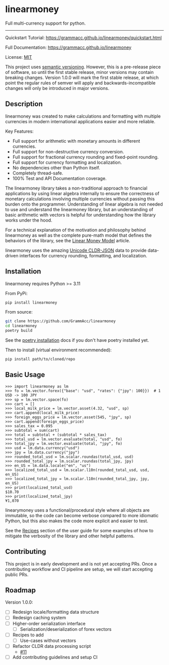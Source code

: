 # linearmoney

Full multi-currency support for python.

---

Quickstart Tutorial: https://grammacc.github.io/linearmoney/quickstart.html

Full Documentation: https://grammacc.github.io/linearmoney

License: [MIT](LICENSE)

This project uses [semantic versioning](https://semver.org). However, this
is a pre-release piece of software, so until the first stable release, minor versions
may contain breaking changes. Version 1.0.0 will mark the first stable release, at
which point the regular rules of semver will apply and backwards-incompatible changes
will only be introduced in major versions.

## Description

linearmoney was created to make calculations and formatting with multiple currencies
in modern international applications easier and more reliable.

Key Features:

- Full support for arithmetic with monetary amounts in different currencies.
- Full support for non-destructive currency conversion.
- Full support for fractional currency rounding and fixed-point rounding.
- Full support for currency formatting and localization.
- No dependencies other than Python itself.
- Completely thread-safe.
- 100% Test and API Documentation coverage.

The linearmoney library takes a non-traditional approach to financial applications
by using linear algebra internally to ensure the correctness of monetary calculations
involving multiple currencies without passing this burden onto the programmer.
Understanding of linear algebra is not needed to use and understand the linearmoney
library, but an understanding of basic arithmetic with vectors is helpful for
understanding how the library works under the hood.

For a technical explanation of the motivation and philosophy behind linearmoney
as well as the complete pure-math model that defines the behaviors of the library, see
the [Linear Money Model](https://grammacc.github.io/linearmoney/linear_money_model.html) article.

linearmoney uses the amazing [Unicode CLDR-JSON](https://github.com/unicode-org/cldr-json)
data to provide data-driven interfaces for currency rounding, formatting, and localization.

## Installation

linearmoney requires Python >= 3.11

From PyPi:

```bash
pip install linearmoney
```

From source:

```bash
git clone https://github.com/GrammAcc/linearmoney
cd linearmoney
poetry build
```

See the [poetry installation](https://python-poetry.org/docs/#installation) docs if
you don't have poetry installed yet.

Then to install (virtual environment recommended):

```bash
pip install path/to/cloned/repo
```

## Basic Usage

```pycon
>>> import linearmoney as lm
>>> fo = lm.vector.forex({"base": "usd", "rates": {"jpy": 100}})  # 1 USD -> 100 JPY
>>> sp = lm.vector.space(fo)
>>> cart = []
>>> local_milk_price = lm.vector.asset(4.32, "usd", sp)
>>> cart.append(local_milk_price)
>>> foreign_eggs_price = lm.vector.asset(545, "jpy", sp)
>>> cart.append(foreign_eggs_price)
>>> sales_tax = 0.095
>>> subtotal = sum(cart)
>>> total = subtotal + (subtotal * sales_tax)
>>> total_usd = lm.vector.evaluate(total, "usd", fo)
>>> total_jpy = lm.vector.evaluate(total, "jpy", fo)
>>> usd = lm.data.currency("usd")
>>> jpy = lm.data.currency("jpy")
>>> rounded_total_usd = lm.scalar.roundas(total_usd, usd)
>>> rounded_total_jpy = lm.scalar.roundas(total_jpy, jpy)
>>> en_US = lm.data.locale("en", "us")
>>> localized_total_usd = lm.scalar.l10n(rounded_total_usd, usd, en_US)
>>> localized_total_jpy = lm.scalar.l10n(rounded_total_jpy, jpy, en_US)
>>> print(localized_total_usd)
$10.70
>>> print(localized_total_jpy)
¥1,070

```

linearymoney uses a functional/procedural style where all objects are immutable, so
the code can become verbose compared to more idiomatic Python, but this also makes
the code more explicit and easier to test.

See the [Recipes](https://grammacc.github.io/linearmoney/recipes.html)
section of the user guide for
some examples of how to mitigate the verbosity of the library and other helpful patterns.

## Contributing

This project is in early development and is not yet accepting PRs. Once a contributing
workflow and CI pipeline are setup, we will start accepting public PRs.

## Roadmap

Version 1.0.0:
- [ ] Redesign locale/formatting data structure
- [ ] Redesign caching system
- [ ] Higher-order serialization interface
  - [ ] Serialization/deserialization of forex vectors
- [ ] Recipes to add
  - [ ] Use-cases without vectors
- [ ] Refactor CLDR data processing script
  - [#11](https://github.com/GrammAcc/linearmoney/issues/11)
- [ ] Add contributing guidelines and setup CI
